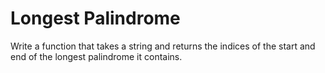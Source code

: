# Longest Palindrome

Write a function that takes a string and returns the indices of the start and end of the longest palindrome it contains.  
